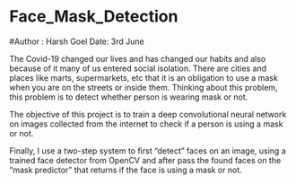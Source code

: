 # Face_Mask_Detection
#Author : Harsh Goel
Date: 3rd June 

The Covid-19 changed our lives and has changed our habits and also because of it many of us entered social isolation. 
There are cities and places like marts, supermarkets, etc that it is an obligation to use a mask when you are  on the
streets or inside them. Thinking about this problem, this problem is to detect whether person is wearing mask or not.

The objective of this project is to train a deep convolutional neural network on images collected from the internet to 
check if a person is using a mask or not.

Finally, I use a two-step system to first “detect” faces on an image, using a trained face detector from OpenCV and after 
pass the found faces on the “mask predictor” that returns if the face is using a mask or not.
